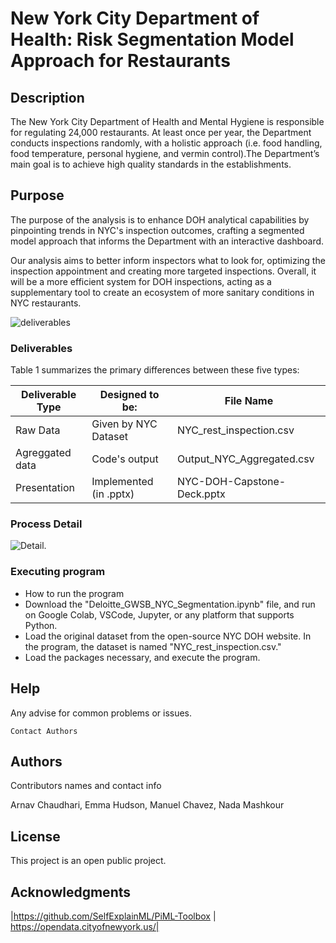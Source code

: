 # New York City Department of Health: Risk Segmentation Model Approach for Restaurants

## Description

The New York City Department of Health and Mental Hygiene is responsible for regulating 24,000 restaurants. At least once per year, the Department conducts inspections randomly, with a holistic approach (i.e. food handling, food temperature, personal hygiene, and vermin control).The Department’s main goal is to achieve high quality standards in the establishments.

## Purpose
The purpose of the analysis is to enhance DOH analytical capabilities by pinpointing trends in NYC's inspection outcomes, crafting a segmented model approach that informs the Department with an interactive dashboard.

Our analysis aims to better inform inspectors what to look for, optimizing the inspection appointment and creating more targeted inspections. Overall, it will be a more efficient system for DOH inspections, acting as a supplementary tool to create an ecosystem of more sanitary conditions in NYC restaurants.  


![deliverables](https://github.com/mchc7/Practicum---Group-10-/blob/main/deliverables_mapping.png)
### Deliverables
Table 1 summarizes the primary differences between these five types:

| Deliverable Type | Designed to be:|File Name
| --- | --- | --- |
| Raw Data | Given by NYC Dataset |NYC_rest_inspection.csv
| Agreggated data  |Code's output |Output_NYC_Aggregated.csv
| Presentation |Implemented (in .pptx) |NYC-DOH-Capstone-Deck.pptx

### Process Detail

![Detail](https://github.com/mchc7/Practicum---Group-10-/blob/main/notebook_process.png).


### Executing program

* How to run the program
* Download the "Deloitte_GWSB_NYC_Segmentation.ipynb" file, and run on Google Colab, VSCode, Jupyter, or any platform that supports Python.
* Load the original dataset from the open-source NYC DOH website. In the program, the dataset is named "NYC_rest_inspection.csv."
* Load the packages necessary, and execute the program.

## Help

Any advise for common problems or issues.
```
Contact Authors 
```

## Authors

Contributors names and contact info

Arnav Chaudhari, Emma Hudson, Manuel Chavez, Nada Mashkour


## License

This project is an open public project.

## Acknowledgments
|https://github.com/SelfExplainML/PiML-Toolbox |
https://opendata.cityofnewyork.us/|
